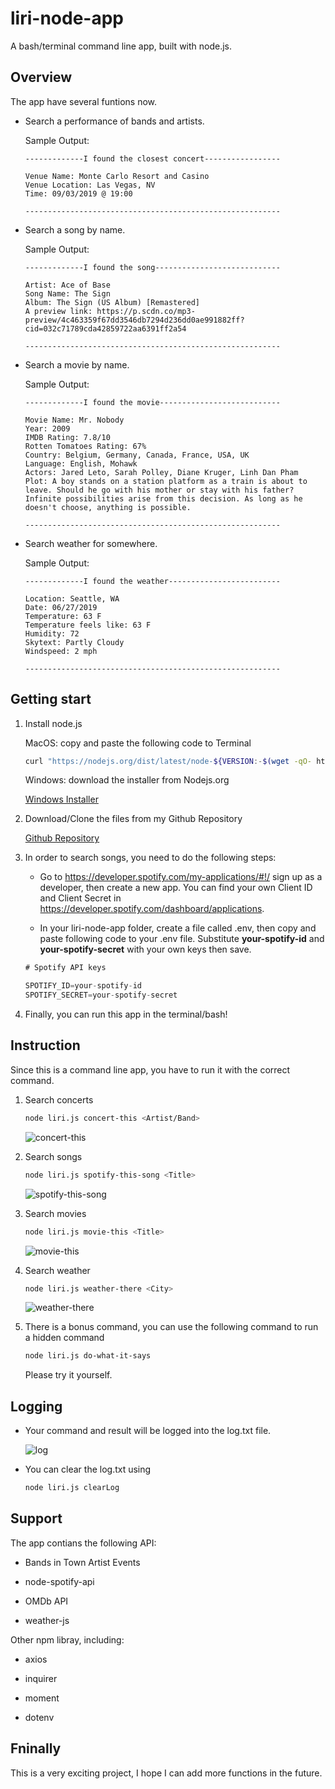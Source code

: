 # liri-node-app
A bash/terminal command line app, built with node.js.

## Overview
The app have several funtions now.
* Search a performance of bands and artists.

    Sample Output:
    ```
    -------------I found the closest concert-----------------

    Venue Name: Monte Carlo Resort and Casino
    Venue Location: Las Vegas, NV
    Time: 09/03/2019 @ 19:00

    ---------------------------------------------------------
    ```
* Search a song by name.

    Sample Output: 
    ```
    -------------I found the song----------------------------

    Artist: Ace of Base
    Song Name: The Sign
    Album: The Sign (US Album) [Remastered]
    A preview link: https://p.scdn.co/mp3-preview/4c463359f67dd3546db7294d236dd0ae991882ff?cid=032c71789cda42859722aa6391ff2a54

    ---------------------------------------------------------
    ```
* Search a movie by name.

    Sample Output:
    ```
    -------------I found the movie---------------------------

    Movie Name: Mr. Nobody
    Year: 2009
    IMDB Rating: 7.8/10
    Rotten Tomatoes Rating: 67%
    Country: Belgium, Germany, Canada, France, USA, UK
    Language: English, Mohawk
    Actors: Jared Leto, Sarah Polley, Diane Kruger, Linh Dan Pham
    Plot: A boy stands on a station platform as a train is about to leave. Should he go with his mother or stay with his father? Infinite possibilities arise from this decision. As long as he doesn't choose, anything is possible.

    ---------------------------------------------------------
    ```
* Search weather for somewhere.

    Sample Output:
    ```
    -------------I found the weather-------------------------

    Location: Seattle, WA
    Date: 06/27/2019
    Temperature: 63 F
    Temperature feels like: 63 F
    Humidity: 72
    Skytext: Partly Cloudy
    Windspeed: 2 mph

    ---------------------------------------------------------
    ```

## Getting start

1. Install node.js

    MacOS: copy and paste the following code to Terminal
    ```bash
    curl "https://nodejs.org/dist/latest/node-${VERSION:-$(wget -qO- https://nodejs.org/dist/latest/ | sed -nE 's|.*>node-(.*)\.pkg</a>.*|\1|p')}.pkg" > "$HOME/Downloads/node-latest.pkg" && sudo installer -store -pkg "$HOME/Downloads/node-latest.pkg" -target "/"
    ```
     Windows: download the installer from Nodejs.org
    
    [Windows Installer](https://nodejs.org/en/#download)

2. Download/Clone the files from my Github Repository

    [Github Repository](https://github.com/davionli/liri-node-app)

3. In order to search songs, you need to do the following steps:
    * Go to <https://developer.spotify.com/my-applications/#!/> sign up as a developer, then create a new app. You can find your own Client ID and Client Secret in <https://developer.spotify.com/dashboard/applications>.

    * In your liri-node-app folder, create a file called .env, then copy and paste following code to your .env file. Substitute **your-spotify-id** and **your-spotify-secret** with your own keys then save.
    ```js
    # Spotify API keys

    SPOTIFY_ID=your-spotify-id
    SPOTIFY_SECRET=your-spotify-secret
    ```
4. Finally, you can run this app in the terminal/bash!

## Instruction

Since this is a command line app, you have to run it with the correct command.

1. Search concerts

    ```bash
    node liri.js concert-this <Artist/Band>
    ```

    ![concert-this](gifs/concert-this.gif)

2. Search songs

    ```bash
    node liri.js spotify-this-song <Title>
    ```

    ![spotify-this-song](gifs/spotify-this-song.gif)

3. Search movies

    ```bash
    node liri.js movie-this <Title>
    ```

    ![movie-this](gifs/movie-this.gif)

4. Search weather

    ```bash
    node liri.js weather-there <City>
    ```

    ![weather-there](gifs/weather-there.gif)

5. There is a bonus command, you can use the following command to run a hidden command

    ```bash
    node liri.js do-what-it-says
    ```
    Please try it yourself.

## Logging

* Your command and result will be logged into the log.txt file.

    ![log](gifs/log.png)

* You can clear the log.txt using

    ```bash
    node liri.js clearLog
    ```


## Support
The app contians the following API:

* Bands in Town Artist Events

* node-spotify-api

* OMDb API

* weather-js

Other npm libray, including:

* axios

* inquirer

* moment

* dotenv

## Fninally

This is a very exciting project, I hope I can add more functions in the future.
